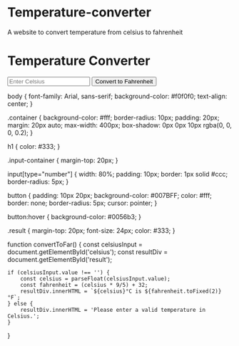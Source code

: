 # Temperature-converter
A website to convert temperature from celsius to fahrenheit


<!DOCTYPE html>
<html lang="en">
<head>
    <meta charset="UTF-8">
    <meta name="viewport" content="width=device-width, initial-scale=1.0">
    <link rel="stylesheet" href="styles.css">
    <title>Temperature Converter</title>
</head>
<body>
    <div class="container">
        <h1>Temperature Converter</h1>
        <div class="input-container">
            <input type="number" id="celsius" placeholder="Enter Celsius">
            <button onclick="convertToFar()">Convert to Fahrenheit</button>
        </div>
        <div class="result" id="result"></div>
    </div>
    <script src="script.js"></script>
</body>
</html>

body {
    font-family: Arial, sans-serif;
    background-color: #f0f0f0;
    text-align: center;
}

.container {
    background-color: #fff;
    border-radius: 10px;
    padding: 20px;
    margin: 20px auto;
    max-width: 400px;
    box-shadow: 0px 0px 10px rgba(0, 0, 0, 0.2);
}

h1 {
    color: #333;
}

.input-container {
    margin-top: 20px;
}

input[type="number"] {
    width: 80%;
    padding: 10px;
    border: 1px solid #ccc;
    border-radius: 5px;
}

button {
    padding: 10px 20px;
    background-color: #007BFF;
    color: #fff;
    border: none;
    border-radius: 5px;
    cursor: pointer;
}

button:hover {
    background-color: #0056b3;
}

.result {
    margin-top: 20px;
    font-size: 24px;
    color: #333;
}

function convertToFar() {
    const celsiusInput = document.getElementById('celsius');
    const resultDiv = document.getElementById('result');

    if (celsiusInput.value !== '') {
        const celsius = parseFloat(celsiusInput.value);
        const fahrenheit = (celsius * 9/5) + 32;
        resultDiv.innerHTML = `${celsius}°C is ${fahrenheit.toFixed(2)}°F`;
    } else {
        resultDiv.innerHTML = 'Please enter a valid temperature in Celsius.';
    }
}
